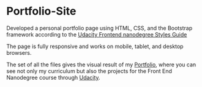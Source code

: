 # Portfolio-Site
Developed a personal portfolio page using HTML, CSS, and the Bootstrap framework according to the [Udacity Frontend nanodegree Styles Guide](http://udacity.github.io/frontend-nanodegree-styleguide/index.html)

The page is fully responsive and works on mobile, tablet, and desktop browsers.

The set of all the files gives the visual result of my [Portfolio](https://colorscodex.github.io/Portfolio-Site/portfolio-english.html), where you can see not only my curriculum but also the projects for the Front End Nanodegree course through [Udacity](https://eu.udacity.com/).
